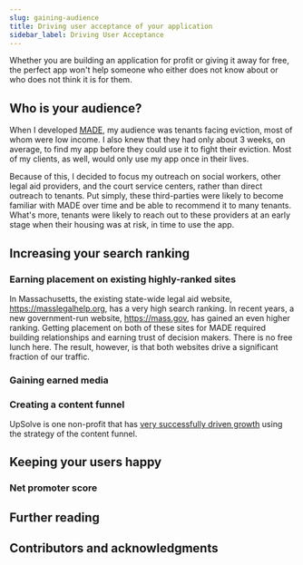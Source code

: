 ```yaml
---
slug: gaining-audience
title: Driving user acceptance of your application
sidebar_label: Driving User Acceptance
---
```


Whether you are building an application for profit or giving it away for free, 
the perfect app won't help someone who either does not know about or who
does not think it is for them.

## Who is your audience?

When I developed [MADE](https://www.gbls.org/MADE), my audience was tenants facing eviction,
most of whom were low income. I also knew that they had only about 3 weeks, on average,
to find my app before they could use it to fight their eviction. Most of my clients, as well,
would only use my app once in their lives.

Because of this, I decided to focus my outreach on social workers, other legal aid providers,
and the court service centers, rather than direct outreach to tenants. Put simply, these
third-parties were likely to become familiar with MADE over time and be able to recommend it
to many tenants. What's more, tenants were likely to reach out to these providers at an early 
stage when their housing was at risk, in time to use the app.

## Increasing your search ranking

### Earning placement on existing highly-ranked sites

In Massachusetts, the existing state-wide legal aid website, https://masslegalhelp.org, has a very
high search ranking. In recent years, a new government-run website, https://mass.gov, has 
gained an even higher ranking. Getting placement on both of these sites for MADE required building
relationships and earning trust of decision makers. There is no free lunch here. The result, however,
is that both websites drive a significant fraction of our traffic.

### Gaining earned media

### Creating a content funnel

UpSolve is one non-profit that has [very successfully driven growth](https://segment.com/blog/how-a-brooklyn-nonprofit-used-data-and-segment-s-help-to-find-a-path-for-scale-and-fight-poverty/) using the strategy of
the content funnel.

## Keeping your users happy

### Net promoter score

## Further reading

## Contributors and acknowledgments